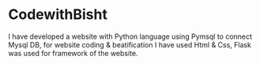 # CodewithBisht
I have developed a website with Python language using Pymsql to connect Mysql DB, for website coding &amp; beatification I have used Html &amp; Css, Flask was used for framework of the website.
